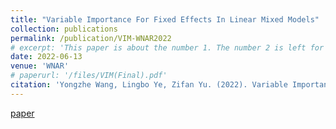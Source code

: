 ```yaml
---
title: "Variable Importance For Fixed Effects In Linear Mixed Models"
collection: publications
permalink: /publication/VIM-WNAR2022
# excerpt: 'This paper is about the number 1. The number 2 is left for future work.'
date: 2022-06-13
venue: 'WNAR'
# paperurl: '/files/VIM(Final).pdf'
citation: 'Yongzhe Wang, Lingbo Ye, Zifan Yu. (2022). Variable Importance For Fixed Effects In Linear Mixed Models. <i>WNAR Annual Meeting 2022</i>'
---
```

[paper](https://github.com/learningmalanya/learningmalanya.github.io/tree/master/files/pubs/VIM(Final).pdf)